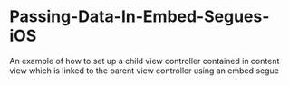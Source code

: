 # Passing-Data-In-Embed-Segues-iOS
An example of how to set up a child view controller contained in content view which is linked to the parent view controller using an embed segue
